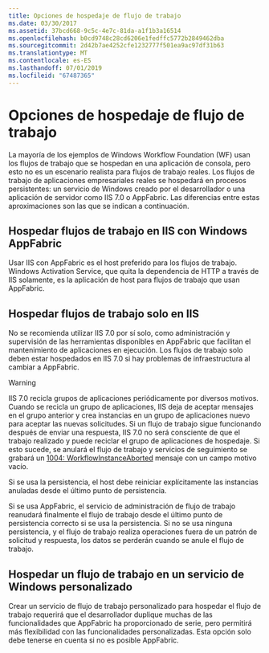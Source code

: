 ```yaml
---
title: Opciones de hospedaje de flujo de trabajo
ms.date: 03/30/2017
ms.assetid: 37bcd668-9c5c-4e7c-81da-a1f1b3a16514
ms.openlocfilehash: b0cd9748c28cd6206e1fedffc5772b2849462dba
ms.sourcegitcommit: 2d42b7ae4252cfe1232777f501ea9ac97df31b63
ms.translationtype: MT
ms.contentlocale: es-ES
ms.lasthandoff: 07/01/2019
ms.locfileid: "67487365"
---
```

# <a name="workflow-hosting-options"></a>Opciones de hospedaje de flujo de trabajo
La mayoría de los ejemplos de Windows Workflow Foundation (WF) usan los flujos de trabajo que se hospedan en una aplicación de consola, pero esto no es un escenario realista para flujos de trabajo reales. Los flujos de trabajo de aplicaciones empresariales reales se hospedará en procesos persistentes: un servicio de Windows creado por el desarrollador o una aplicación de servidor como IIS 7.0 o AppFabric. Las diferencias entre estas aproximaciones son las que se indican a continuación.  
  
## <a name="hosting-workflows-in-iis-with-windows-appfabric"></a>Hospedar flujos de trabajo en IIS con Windows AppFabric  
 Usar IIS con AppFabric es el host preferido para los flujos de trabajo. Windows Activation Service, que quita la dependencia de HTTP a través de IIS solamente, es la aplicación de host para flujos de trabajo que usan AppFabric.  
  
## <a name="hosting-workflows-in-iis-alone"></a>Hospedar flujos de trabajo solo en IIS  
 No se recomienda utilizar IIS 7.0 por sí solo, como administración y supervisión de las herramientas disponibles en AppFabric que facilitan el mantenimiento de aplicaciones en ejecución. Los flujos de trabajo solo deben estar hospedados en IIS 7.0 si hay problemas de infraestructura al cambiar a AppFabric.  
  
> [!WARNING]
>  IIS 7.0 recicla grupos de aplicaciones periódicamente por diversos motivos. Cuando se recicla un grupo de aplicaciones, IIS deja de aceptar mensajes en el grupo anterior y crea instancias en un grupo de aplicaciones nuevo para aceptar las nuevas solicitudes. Si un flujo de trabajo sigue funcionando después de enviar una respuesta, IIS 7.0 no será consciente de que el trabajo realizado y puede reciclar el grupo de aplicaciones de hospedaje. Si esto sucede, se anulará el flujo de trabajo y servicios de seguimiento se grabará un [1004: WorkflowInstanceAborted](1004-workflowinstanceaborted.md) mensaje con un campo motivo vacío.  
>   
>  Si se usa la persistencia, el host debe reiniciar explícitamente las instancias anuladas desde el último punto de persistencia.  
>   
>  Si se usa AppFabric, el servicio de administración de flujo de trabajo reanudará finalmente el flujo de trabajo desde el último punto de persistencia correcto si se usa la persistencia. Si no se usa ninguna persistencia, y el flujo de trabajo realiza operaciones fuera de un patrón de solicitud y respuesta, los datos se perderán cuando se anule el flujo de trabajo.  
  
## <a name="hosting-a-workflow-in-a-custom-windows-service"></a>Hospedar un flujo de trabajo en un servicio de Windows personalizado  
 Crear un servicio de flujo de trabajo personalizado para hospedar el flujo de trabajo requerirá que el desarrollador duplique muchas de las funcionalidades que AppFabric ha proporcionado de serie, pero permitirá más flexibilidad con las funcionalidades personalizadas. Esta opción solo debe tenerse en cuenta si no es posible AppFabric.
